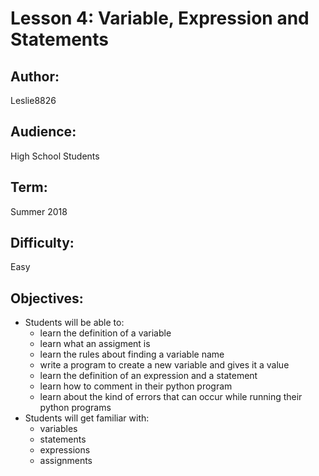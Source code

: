 # Lesson 4: Variable, Expression and Statements

## Author: 
Leslie8826

## Audience: 
High School Students

## Term:
Summer 2018

## Difficulty: 
Easy

## Objectives: 
 - Students will be able to:
     * learn the definition of a variable
     * learn what an assigment is
     * learn the rules about finding a variable name
     * write a program to create a new variable and gives it a value
     * learn the definition of an expression and a statement
     * learn how to comment in their python program
     * learn about the kind of errors that can occur while running their python programs
 - Students will get familiar with:
     * variables
     * statements
     * expressions
     * assignments
     

